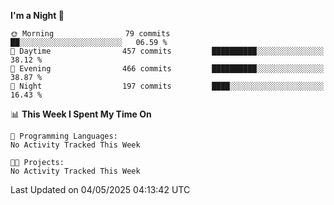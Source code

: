 <!--START_SECTION:waka-->
**I'm a Night 🦉** 

```text
🌞 Morning                79 commits          ██░░░░░░░░░░░░░░░░░░░░░░░   06.59 % 
🌆 Daytime                457 commits         ██████████░░░░░░░░░░░░░░░   38.12 % 
🌃 Evening                466 commits         ██████████░░░░░░░░░░░░░░░   38.87 % 
🌙 Night                  197 commits         ████░░░░░░░░░░░░░░░░░░░░░   16.43 % 
```


📊 **This Week I Spent My Time On** 

```text
💬 Programming Languages: 
No Activity Tracked This Week

🐱‍💻 Projects: 
No Activity Tracked This Week
```


 Last Updated on 04/05/2025 04:13:42 UTC
<!--END_SECTION:waka-->
